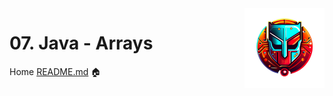 [//]: # (Andrés Segura - Andr7st | github https://github.com/Andr7st)

<img src="../../project-resources/logo.png" align="right" />

# 07. Java - Arrays

Home [README.md](../../README.md) 🏠


[//]: # (Andrés Segura - Andr7st | github https://github.com/Andr7st)
